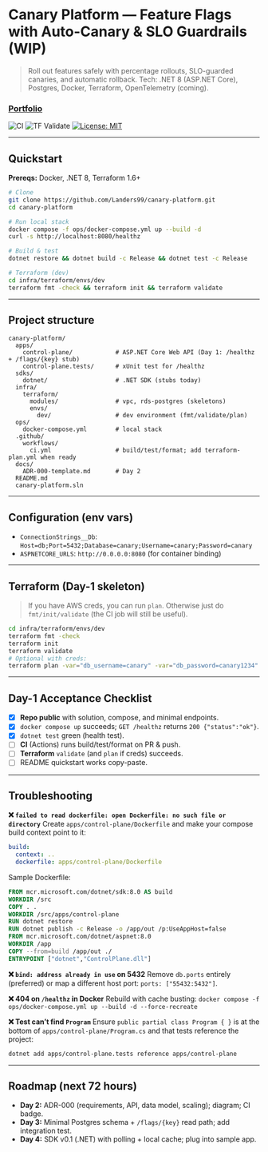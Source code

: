 # Canary Platform — Feature Flags with Auto-Canary & SLO Guardrails (WIP)

> Roll out features safely with percentage rollouts, SLO-guarded canaries, and automatic rollback.
> Tech: .NET 8 (ASP.NET Core), Postgres, Docker, Terraform, OpenTelemetry (coming).

### [Portfolio](https://landers99.github.io/)

<!-- Badges (update the URLs to your repo/actions) -->

![CI](https://github.com/Landers99/canary-platform/actions/workflows/ci.yml/badge.svg)
![TF Validate](https://github.com/Landers99/canary-platform/actions/workflows/terraform-plan.yml/badge.svg)
[![License: MIT](https://img.shields.io/badge/License-MIT-green.svg)](LICENSE)

---

## Quickstart

**Prereqs:** Docker, .NET 8, Terraform 1.6+

```bash
# Clone
git clone https://github.com/Landers99/canary-platform.git
cd canary-platform

# Run local stack
docker compose -f ops/docker-compose.yml up --build -d
curl -s http://localhost:8080/healthz

# Build & test
dotnet restore && dotnet build -c Release && dotnet test -c Release

# Terraform (dev)
cd infra/terraform/envs/dev
terraform fmt -check && terraform init && terraform validate
```

---

## Project structure

```
canary-platform/
  apps/
    control-plane/            # ASP.NET Core Web API (Day 1: /healthz + /flags/{key} stub)
    control-plane.tests/      # xUnit test for /healthz
  sdks/
    dotnet/                   # .NET SDK (stubs today)
  infra/
    terraform/
      modules/                # vpc, rds-postgres (skeletons)
      envs/
        dev/                  # dev environment (fmt/validate/plan)
  ops/
    docker-compose.yml        # local stack
  .github/
    workflows/
      ci.yml                  # build/test/format; add terraform-plan.yml when ready
  docs/
    ADR-000-template.md       # Day 2
  README.md
  canary-platform.sln
```

---

## Configuration (env vars)

* `ConnectionStrings__Db`: `Host=db;Port=5432;Database=canary;Username=canary;Password=canary`
* `ASPNETCORE_URLS`: `http://0.0.0.0:8080` (for container binding)

---

## Terraform (Day-1 skeleton)

> If you have AWS creds, you can run `plan`. Otherwise just do `fmt/init/validate` (the CI job will still be useful).

```bash
cd infra/terraform/envs/dev
terraform fmt -check
terraform init
terraform validate
# Optional with creds:
terraform plan -var="db_username=canary" -var="db_password=canary1234"
```

---

## Day-1 Acceptance Checklist

* [x] **Repo public** with solution, compose, and minimal endpoints.
* [x] `docker compose up` succeeds; `GET /healthz` returns `200 {"status":"ok"}`.
* [x] `dotnet test` green (health test).
* [ ] **CI** (Actions) runs build/test/format on PR & push.
* [ ] **Terraform** `validate` (and `plan` if creds) succeeds.
* [ ] README quickstart works copy-paste.

---

## Troubleshooting

**❌ `failed to read dockerfile: open Dockerfile: no such file or directory`**
Create `apps/control-plane/Dockerfile` and make your compose build context point to it:

```yaml
build:
  context: ..
  dockerfile: apps/control-plane/Dockerfile
```

Sample Dockerfile:

```dockerfile
FROM mcr.microsoft.com/dotnet/sdk:8.0 AS build
WORKDIR /src
COPY . .
WORKDIR /src/apps/control-plane
RUN dotnet restore
RUN dotnet publish -c Release -o /app/out /p:UseAppHost=false
FROM mcr.microsoft.com/dotnet/aspnet:8.0
WORKDIR /app
COPY --from=build /app/out ./
ENTRYPOINT ["dotnet","ControlPlane.dll"]
```

**❌ `bind: address already in use` on 5432**
Remove `db.ports` entirely (preferred) or map a different host port: `ports: ["55432:5432"]`.

**❌ 404 on `/healthz` in Docker**
Rebuild with cache busting:
`docker compose -f ops/docker-compose.yml up --build -d --force-recreate`

**❌ Test can’t find `Program`**
Ensure `public partial class Program { }` is at the bottom of `apps/control-plane/Program.cs` and that tests reference the project:

```bash
dotnet add apps/control-plane.tests reference apps/control-plane
```

---

## Roadmap (next 72 hours)

* **Day 2:** ADR-000 (requirements, API, data model, scaling); diagram; CI badge.
* **Day 3:** Minimal Postgres schema + `/flags/{key}` read path; add integration test.
* **Day 4:** SDK v0.1 (.NET) with polling + local cache; plug into sample app.
